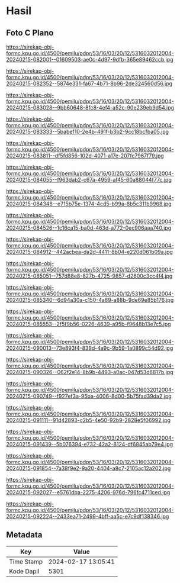 # Hasil

## Foto C Plano

https://sirekap-obj-formc.kpu.go.id/4500/pemilu/pdpr/53/16/03/20/12/5316032012004-20240215-082001--01609503-ae0c-4d97-9dfb-365e89462ccb.jpg

https://sirekap-obj-formc.kpu.go.id/4500/pemilu/pdpr/53/16/03/20/12/5316032012004-20240215-082352--5874e331-fa67-4b71-8b96-2de324560d56.jpg

https://sirekap-obj-formc.kpu.go.id/4500/pemilu/pdpr/53/16/03/20/12/5316032012004-20240215-083028--9bb60648-8fc8-4ef4-a52c-90e239eb9d54.jpg

https://sirekap-obj-formc.kpu.go.id/4500/pemilu/pdpr/53/16/03/20/12/5316032012004-20240215-083333--5babef10-2e4b-491f-b3b2-9cc18bcfba05.jpg

https://sirekap-obj-formc.kpu.go.id/4500/pemilu/pdpr/53/16/03/20/12/5316032012004-20240215-083811--df5fd856-102d-4071-a17e-207fc7967f79.jpg

https://sirekap-obj-formc.kpu.go.id/4500/pemilu/pdpr/53/16/03/20/12/5316032012004-20240215-084055--f963dab2-c67a-4959-af45-60a88044f77c.jpg

https://sirekap-obj-formc.kpu.go.id/4500/pemilu/pdpr/53/16/03/20/12/5316032012004-20240215-084348--e715b75e-1374-4cd5-b99a-8b5c311b9968.jpg

https://sirekap-obj-formc.kpu.go.id/4500/pemilu/pdpr/53/16/03/20/12/5316032012004-20240215-084526--1c16ca15-ba0d-463d-a772-0ec906aaa740.jpg

https://sirekap-obj-formc.kpu.go.id/4500/pemilu/pdpr/53/16/03/20/12/5316032012004-20240215-084912--442acbea-da2d-4411-8b04-e220d061b09a.jpg

https://sirekap-obj-formc.kpu.go.id/4500/pemilu/pdpr/53/16/03/20/12/5316032012004-20240215-085051--757d88e8-827b-4725-9857-d2600c3cc4f4.jpg

https://sirekap-obj-formc.kpu.go.id/4500/pemilu/pdpr/53/16/03/20/12/5316032012004-20240215-085340--6d94a30a-c150-4a89-a88b-9de69e85b176.jpg

https://sirekap-obj-formc.kpu.go.id/4500/pemilu/pdpr/53/16/03/20/12/5316032012004-20240215-085553--2f5f9b56-0226-4639-a95b-f9648b13e7c5.jpg

https://sirekap-obj-formc.kpu.go.id/4500/pemilu/pdpr/53/16/03/20/12/5316032012004-20240215-090013--73e893f4-839d-4a9c-9b59-1a0899c54d92.jpg

https://sirekap-obj-formc.kpu.go.id/4500/pemilu/pdpr/53/16/03/20/12/5316032012004-20240215-090326--062f2e14-8b9b-4493-a0ac-047d53d6817b.jpg

https://sirekap-obj-formc.kpu.go.id/4500/pemilu/pdpr/53/16/03/20/12/5316032012004-20240215-090749--f927ef3a-95ba-4006-8d00-5b75fad39da2.jpg

https://sirekap-obj-formc.kpu.go.id/4500/pemilu/pdpr/53/16/03/20/12/5316032012004-20240215-091111--91d42893-c2b5-4e50-92b9-2828e5f06992.jpg

https://sirekap-obj-formc.kpu.go.id/4500/pemilu/pdpr/53/16/03/20/12/5316032012004-20240215-091439--5b076394-e732-42a2-8124-df6845ab79e4.jpg

https://sirekap-obj-formc.kpu.go.id/4500/pemilu/pdpr/53/16/03/20/12/5316032012004-20240215-091854--7a38f9e2-9a20-4404-a8c7-2105ac12a202.jpg

https://sirekap-obj-formc.kpu.go.id/4500/pemilu/pdpr/53/16/03/20/12/5316032012004-20240215-092027--e5761dba-2275-4206-976d-796fc4711ced.jpg

https://sirekap-obj-formc.kpu.go.id/4500/pemilu/pdpr/53/16/03/20/12/5316032012004-20240215-092224--2433ea71-2499-4bff-aa5c-e7c9df138346.jpg


## Metadata

| Key        | Value               |
| ---------- | ------------------- |
| Time Stamp | 2024-02-17 13:05:41 |
| Kode Dapil | 5301                |




